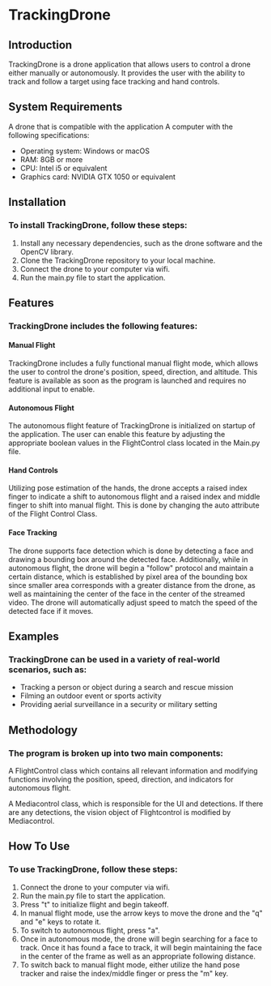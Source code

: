 <h1>TrackingDrone</h1>

<h2>Introduction</h2>

<p>TrackingDrone is a drone application that allows users to control a drone either manually or autonomously. It provides the user with the ability to track and follow a target using face tracking and hand controls.</p>

<h2>System Requirements</h2>

<p>A drone that is compatible with the application
A computer with the following specifications:</p>
<ul>
<li>Operating system: Windows or macOS</li>
<li>RAM: 8GB or more</li>
<li>CPU: Intel i5 or equivalent</li>
<li>Graphics card: NVIDIA GTX 1050 or equivalent</li>
</ul>

<h2>Installation</h2>

<h3>To install TrackingDrone, follow these steps:</h3>

<ol>
<li>Install any necessary dependencies, such as the drone software and the OpenCV library.</li>
<li>Clone the TrackingDrone repository to your local machine.</li>
<li>Connect the drone to your computer via wifi.</li>
<li>Run the main.py file to start the application.</li>
</ol>

<h2>Features</h2>

<h3>TrackingDrone includes the following features:</h3>

<h4>Manual Flight</h4>
<p>TrackingDrone includes a fully functional manual flight mode, which allows the user to control the drone's position, speed, direction, and altitude. This feature is available as soon as the program is launched and requires no additional input to enable.</p>

<h4>Autonomous Flight</h4>
<p>The autonomous flight feature of TrackingDrone is initialized on startup of the application. The user can enable this feature by adjusting the appropriate boolean values in the FlightControl class located in the Main.py file.</p>

<h4>Hand Controls</h4>

<p>Utilizing pose estimation of the hands, the drone accepts a raised index finger to indicate a shift to autonomous flight and a raised index and middle finger to shift into manual flight. This is done by changing the auto attribute of the Flight Control Class.</p>

<h4>Face Tracking</h4>

<p>The drone supports face detection which is done by detecting a face and drawing a bounding box around the detected face. Additionally, while in autonomous flight, the drone will begin a "follow" protocol and maintain a certain distance, which is established by pixel area of the bounding box since smaller area corresponds with a greater distance from the drone, as well as maintaining the center of the face in the center of the streamed video. The drone will automatically adjust speed to match the speed of the detected face if it moves.</p>

<h2>Examples</h2>

<h3>TrackingDrone can be used in a variety of real-world scenarios, such as:</h3>

<ul>
<li>Tracking a person or object during a search and rescue mission</li>
<li>Filming an outdoor event or sports activity</li>
<li>Providing aerial surveillance in a security or military setting</li>
</ul>

<h2>Methodology</h2>

<h3>The program is broken up into two main components:</h3>

<p>A FlightControl class which contains all relevant information and modifying functions involving the position, speed, direction, and indicators for autonomous flight.</p>
<p>A Mediacontrol class, which is responsible for the UI and detections. If there are any detections, the vision object of Flightcontrol is modified by Mediacontrol.</p>

<h2>How To Use</h2>

<h3>To use TrackingDrone, follow these steps:</h3>
<ol>
<li>Connect the drone to your computer via wifi.</li>
<li>Run the main.py file to start the application.</li>
<li>Press "t" to initialize flight and begin takeoff.</li>
<li>In manual flight mode, use the arrow keys to move the drone and the "q" and "e" keys to rotate it.</li>
<li>To switch to autonomous flight, press "a".</li>
<li>Once in autonomous mode, the drone will begin searching for a face to track. Once it has found a face to track, it will begin maintaining the face in the center of the frame as well as an appropriate following distance.</li>
<li>To switch back to manual flight mode, either utilize the hand pose tracker and raise the index/middle finger or press the "m" key.</li>
</ol>
